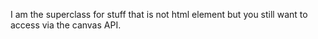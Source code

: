 I am the superclass for stuff that is not html element but you still want to access via the canvas API.